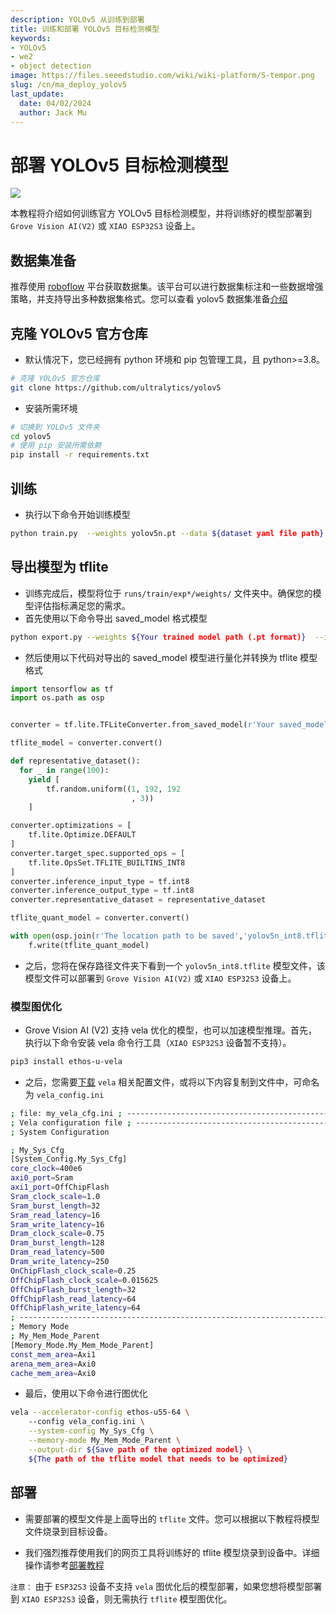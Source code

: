 ```yaml
---
description: YOLOv5 从训练到部署
title: 训练和部署 YOLOv5 目标检测模型
keywords:
- YOLOv5 
- we2 
- object detection
image: https://files.seeedstudio.com/wiki/wiki-platform/S-tempor.png
slug: /cn/ma_deploy_yolov5
last_update:
  date: 04/02/2024
  author: Jack Mu
---
```



# 部署 YOLOv5 目标检测模型

<div style={{textAlign:'center'}}><img src="https://files.seeedstudio.com/sscma/static/detection_person_yolov5.png" style={{width:600, height:'auto'}}/></div>

本教程将介绍如何训练官方 YOLOv5 目标检测模型，并将训练好的模型部署到 `Grove Vision AI(V2)` 或 `XIAO ESP32S3` 设备上。

## 数据集准备

推荐使用 [roboflow](https://universe.roboflow.com/) 平台获取数据集。该平台可以进行数据集标注和一些数据增强策略，并支持导出多种数据集格式。您可以查看 yolov5 数据集准备[介绍](https://docs.ultralytics.com/zh/yolov5/tutorials/train_custom_data/)

## 克隆 YOLOv5 官方仓库

- 默认情况下，您已经拥有 python 环境和 pip 包管理工具，且 python>=3.8。

```bash
# 克隆 YOLOv5 官方仓库
git clone https://github.com/ultralytics/yolov5
```

- 安装所需环境

```bash
# 切换到 YOLOv5 文件夹
cd yolov5
# 使用 pip 安装所需依赖
pip install -r requirements.txt
```

## 训练

- 执行以下命令开始训练模型

```bash
python train.py  --weights yolov5n.pt --data ${dataset yaml file path} --imgsz 192
```

## 导出模型为 tflite

- 训练完成后，模型将位于 `runs/train/exp*/weights/` 文件夹中。确保您的模型评估指标满足您的需求。
- 首先使用以下命令导出 saved_model 格式模型

```bash
python export.py --weights ${Your trained model path (.pt format)}  --imgsz 192 --include saved_model
```

- 然后使用以下代码对导出的 saved_model 模型进行量化并转换为 tflite 模型格式

```python
import tensorflow as tf
import os.path as osp


converter = tf.lite.TFLiteConverter.from_saved_model(r'Your saved_model folder path')

tflite_model = converter.convert()

def representative_dataset():
  for _ in range(100):
    yield [
        tf.random.uniform((1, 192, 192
                           , 3))
    ]

converter.optimizations = [
    tf.lite.Optimize.DEFAULT
]
converter.target_spec.supported_ops = [
    tf.lite.OpsSet.TFLITE_BUILTINS_INT8
]
converter.inference_input_type = tf.int8
converter.inference_output_type = tf.int8
converter.representative_dataset = representative_dataset

tflite_quant_model = converter.convert()

with open(osp.join(r'The location path to be saved','yolov5n_int8.tflite'), 'wb') as f:
    f.write(tflite_quant_model)

```

- 之后，您将在保存路径文件夹下看到一个 `yolov5n_int8.tflite` 模型文件，该模型文件可以部署到 `Grove Vision AI(V2)` 或 `XIAO ESP32S3` 设备上。

### 模型图优化

- Grove Vision AI (V2) 支持 vela 优化的模型，也可以加速模型推理。首先，执行以下命令安装 vela 命令行工具（`XIAO ESP32S3` 设备暂不支持）。

```bash
pip3 install ethos-u-vela
```

- 之后，您需要[下载](https://files.seeedstudio.com/sscma/configs/vela_config.ini) `vela` 相关配置文件，或将以下内容复制到文件中，可命名为 `vela_config.ini`

```bash
; file: my_vela_cfg.ini ; ----------------------------------------------------------------------------- 
; Vela configuration file ; ----------------------------------------------------------------------------- 
; System Configuration 

; My_Sys_Cfg 
[System_Config.My_Sys_Cfg] 
core_clock=400e6 
axi0_port=Sram 
axi1_port=OffChipFlash 
Sram_clock_scale=1.0 
Sram_burst_length=32 
Sram_read_latency=16 
Sram_write_latency=16 
Dram_clock_scale=0.75 
Dram_burst_length=128 
Dram_read_latency=500 
Dram_write_latency=250 
OnChipFlash_clock_scale=0.25 
OffChipFlash_clock_scale=0.015625 
OffChipFlash_burst_length=32 
OffChipFlash_read_latency=64 
OffChipFlash_write_latency=64 
; ----------------------------------------------------------------------------- 
; Memory Mode 
; My_Mem_Mode_Parent 
[Memory_Mode.My_Mem_Mode_Parent] 
const_mem_area=Axi1 
arena_mem_area=Axi0 
cache_mem_area=Axi0
```

- 最后，使用以下命令进行图优化

```bash
vela --accelerator-config ethos-u55-64 \ 
    --config vela_config.ini \
    --system-config My_Sys_Cfg \
    --memory-mode My_Mem_Mode_Parent \
    --output-dir ${Save path of the optimized model} \
    ${The path of the tflite model that needs to be optimized}
```

## 部署

- 需要部署的模型文件是上面导出的 `tflite` 文件。您可以根据以下教程将模型文件烧录到目标设备。

- 我们强烈推荐使用我们的网页工具将训练好的 tflite 模型烧录到设备中。详细操作请参考[部署教程](https://wiki.seeedstudio.com/cn/ModelAssistant_Deploy_Overview/)

`注意：` 由于 `ESP32S3` 设备不支持 `vela` 图优化后的模型部署，如果您想将模型部署到 `XIAO ESP32S3` 设备，则无需执行 `tflite` 模型图优化。